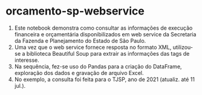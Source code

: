 # orcamento-sp-webservice

1) Este notebook demonstra como consultar as informações de execução financeira e orçamentária disponibilizados em web service da Secretaria da Fazenda e Planejamento do Estado de São Paulo.
2) Uma vez que o web service fornece resposta no formato XML, utilizou-se a biblioteca Beautiful Soup para extrair as informações das tags de interesse.
3) Na sequência, fez-se uso do Pandas para a criação do DataFrame, exploração dos dados e gravação de arquivo Excel.
4) No exemplo, a consulta foi feita para o TJSP, ano de 2021 (atualiz. até 11 jul.).
